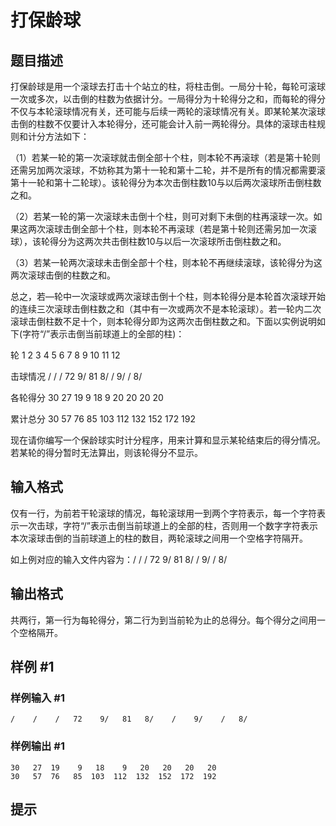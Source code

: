 # 打保龄球

## 题目描述

打保龄球是用一个滚球去打击十个站立的柱，将柱击倒。一局分十轮，每轮可滚球一次或多次，以击倒的柱数为依据计分。一局得分为十轮得分之和，而每轮的得分不仅与本轮滚球情况有关，还可能与后续一两轮的滚球情况有关。即某轮某次滚球击倒的柱数不仅要计入本轮得分，还可能会计入前一两轮得分。具体的滚球击柱规则和计分方法如下：

（1）若某一轮的第一次滚球就击倒全部十个柱，则本轮不再滚球（若是第十轮则还需另加两次滚球，不妨称其为第十一轮和第十二轮，并不是所有的情况都需要滚第十一轮和第十二轮球）。该轮得分为本次击倒柱数10与以后两次滚球所击倒柱数之和。

（2）若某一轮的第一次滚球未击倒十个柱，则可对剩下未倒的柱再滚球一次。如果这两次滚球击倒全部十个柱，则本轮不再滚球（若是第十轮则还需另加一次滚球），该轮得分为这两次共击倒柱数$10$与以后一次滚球所击倒柱数之和。

（3）若某一轮两次滚球未击倒全部十个柱，则本轮不再继续滚球，该轮得分为这两次滚球击倒的柱数之和。   

总之，若―轮中一次滚球或两次滚球击倒十个柱，则本轮得分是本轮首次滚球开始的连续三次滚球击倒柱数之和（其中有一次或两次不是本轮滚球）。若一轮内二次滚球击倒柱数不足十个，则本轮得分即为这两次击倒柱数之和。下面以实例说明如下(字符“/”表示击倒当前球道上的全部的柱)：

轮          1    2   3    4    5    6    7    8    9   10   11   12

击球情况    /    /    /    72   9/   81   8/    /    9/    /    8/

各轮得分   30   27   19   9   18    9   20   20   20   20

累计总分   30   57  76   85  103   112  132  152  172  192

现在请你编写一个保龄球实时计分程序，用来计算和显示某轮结束后的得分情况。若某轮的得分暂时无法算出，则该轮得分不显示。


## 输入格式

仅有一行，为前若干轮滚球的情况，每轮滚球用一到两个字符表示，每一个字符表示一次击球，字符“/”表示击倒当前球道上的全部的柱，否则用一个数字字符表示本次滚球击倒的当前球道上的柱的数目，两轮滚球之间用一个空格字符隔开。

如上例对应的输入文件内容为：/  /  /  72  9/  81  8/  /  9/  /  8/


## 输出格式

共两行，第一行为每轮得分，第二行为到当前轮为止的总得分。每个得分之间用一个空格隔开。


## 样例 #1

### 样例输入 #1
```
/    /    /   72    9/   81   8/    /    9/    /   8/
```

### 样例输出 #1

```
30   27  19    9   18    9   20   20   20   20 
30   57  76   85  103  112  132  152  172  192
```

## 提示



